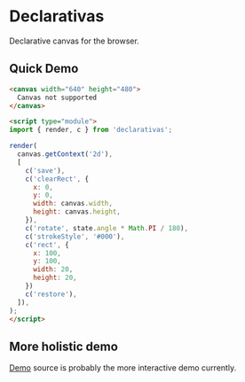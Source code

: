 # Declarativas

Declarative canvas for the browser.

## Quick Demo

```html
<canvas width="640" height="480">
  Canvas not supported
</canvas>

<script type="module">
import { render, c } from 'declarativas';

render(
  canvas.getContext('2d'),
  [
    c('save'),
    c('clearRect', {
      x: 0,
      y: 0,
      width: canvas.width,
      height: canvas.height,
    }),
    c('rotate', state.angle * Math.PI / 180),
    c('strokeStyle', '#000'),
    c('rect', {
      x: 100,
      y: 100,
      width: 20,
      height: 20,
    })
    c('restore'),
  ]),
);
</script>
```

## More holistic demo

[Demo](./src/demo) source is probably the more interactive demo currently.

